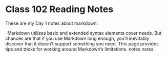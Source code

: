 # Class 102 Reading Notes

These are my Day 1 notes about markdown:

-Markdown utilizes basic and extended syntax elements cover needs. But chances are that if you use Markdown long enough, you’ll inevitably discover that it doesn’t support something you need. This page provides tips and tricks for working around Markdown’s limitations.
notes
notes
